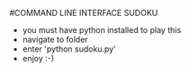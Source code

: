 #COMMAND LINE INTERFACE SUDOKU

- you must have python installed to play this
- navigate to folder
- enter 'python sudoku.py'
- enjoy :-)
